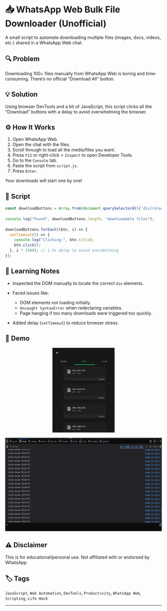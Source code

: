 # 📥 WhatsApp Web Bulk File Downloader (Unofficial)

A small script to automate downloading multiple files (images, docs, videos, etc.) shared in a WhatsApp Web chat.

## 🔍 Problem

Downloading 100+ files manually from WhatsApp Web is boring and time-consuming. There’s no official "Download All" button.

## 💡 Solution

Using browser DevTools and a bit of JavaScript, this script clicks all the "Download" buttons with a delay to avoid overwhelming the browser.

## ⚙️ How It Works

1. Open WhatsApp Web.
2. Open the chat with the files.
3. Scroll through to load all the media/files you want.
4. Press `F12` or right-click > `Inspect` to open Developer Tools.
5. Go to the `Console` tab.
6. Paste the script from `script.js`.
7. Press `Enter`.

Your downloads will start one by one!

## 📜 Script

```js
const downloadButtons = Array.from(document.querySelectorAll('div[role="button"][title^="Download"]'));

console.log("Found", downloadButtons.length, "downloadable files");

downloadButtons.forEach((btn, i) => {
  setTimeout(() => {
    console.log("Clicking:", btn.title);
    btn.click();
  }, i * 1500); // 1.5s delay to avoid overwhelming
});
```

## 🧠 Learning Notes

* Inspected the DOM manually to locate the correct `div` elements.
* Faced issues like:

  * DOM elements not loading initially.
  * `Uncaught SyntaxError` when redeclaring variables.
  * Page hanging if too many downloads were triggered too quickly.
* Added delay (`setTimeout`) to reduce browser stress.

## 📸 Demo

<p align="center">
  <img src="screenshots/files.jpg" alt="Files view" width="200"/>
</p>

<p align="center">
  <img src="screenshots/downloading.jpg" alt="Downloading files" height="300"/>
</p>

## ⚠️ Disclaimer

This is for educational/personal use. Not affiliated with or endorsed by WhatsApp.

## 🏷️ Tags

`JavaScript`, `Web Automation`, `DevTools`, `Productivity`, `WhatsApp Web`, `Scripting`, `Life Hack`

---


